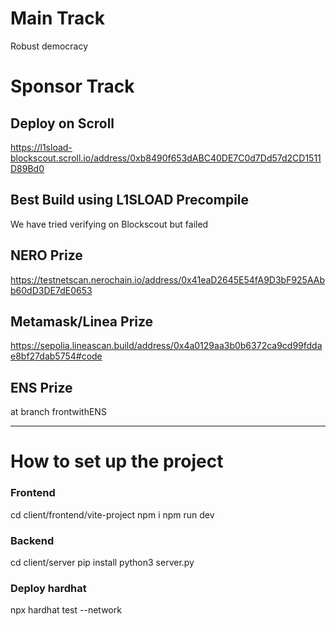 # Main Track
Robust democracy


# Sponsor Track

## Deploy on Scroll 
https://l1sload-blockscout.scroll.io/address/0xb8490f653dABC40DE7C0d7Dd57d2CD1511D89Bd0

## Best Build using L1SLOAD Precompile
We have tried verifying on Blockscout but failed


## NERO Prize
https://testnetscan.nerochain.io/address/0x41eaD2645E54fA9D3bF925AAbb60dD3DE7dE0653


## Metamask/Linea Prize
https://sepolia.lineascan.build/address/0x4a0129aa3b0b6372ca9cd99fddae8bf27dab5754#code

## ENS Prize
at branch frontwithENS

-------------


# How to set up the project

### Frontend
cd client/frontend/vite-project
npm i
npm run dev

### Backend
cd client/server
pip install
python3 server.py

### Deploy hardhat 
npx hardhat test --network <network>




